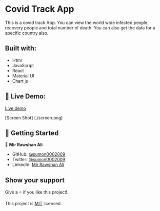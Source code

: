 # Covid Track App

This is a covid track App. You can view the world wide infected people, recovery people and total number of death. You can also get the data for a specific country also. 



##  Built with:

- Html
- JavaScript
- React
- Material UI
- Chart js


##  :red_circle: Live Demo:

[Live demo](http://testaccounts.xyz/)

[Screen Shot] (./screen.png)

##  :construction_worker: Getting Started




<!-- CONTACT -->
👤 **Mir Rawshan Ali**

- GitHub: [@sumon0002009](https://github.com/sumon0002001)
- Twitter: [@sumon0002009](https://twitter.com/Sumon0002009)
- LinkedIn: [Mir Rawshan Ali](https://www.linkedin.com/in/mir-rawshan-ali-27b6a5198/)








## Show your support

Give a :star: if you like this project!.



This project is [MIT](LICENSE) licensed.